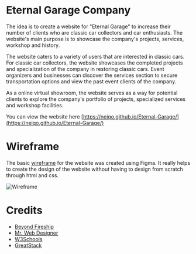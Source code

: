 # Eternal Garage Company

The idea is to create a website for "Eternal Garage" to increase their number of clients who are classic car collectors and car enthusiasts. The website's main purpose is to showcase the company's projects, services, workshop and history. 

The website caters to a variety of users that are interested in classic cars. 
For classic car collectors, the website showcases the completed projects and specialization of the company in restoring classic cars.
Event organizers and businesses can discover the services section to secure transportation options and view the past event clients of the company.

As a online virtual showroom, the website serves as a way for potential clients to explore the company's portfolio of projects, specialized services and workshop facilities.

You can view the website here [https://neiqo.github.io/Eternal-Garage/](https://neiqo.github.io/Eternal-Garage/)

# Wireframe

The basic [wireframe](https://www.figma.com/file/URIvDRe6HgOInOLxWsqVdX/Eternal-Garage?type=design&node-id=4:2&mode=design&t=fA8eUlHVe3G51jjC-1) for the website was created using Figma. It really helps to create the design of the website without having to design from scratch through html and css.

![Wireframe](https://i.imgur.com/uRqDfl7.png)

# Credits

 - [Beyond Fireship](https://www.youtube.com/@beyondfireship)
 - [Mr. Web Designer](https://www.youtube.com/@MrWebDesignerAnas)
 - [W3Schools](https://www.w3schools.com/)
 - [GreatStack](https://www.youtube.com/@GreatStackDev)

## 
